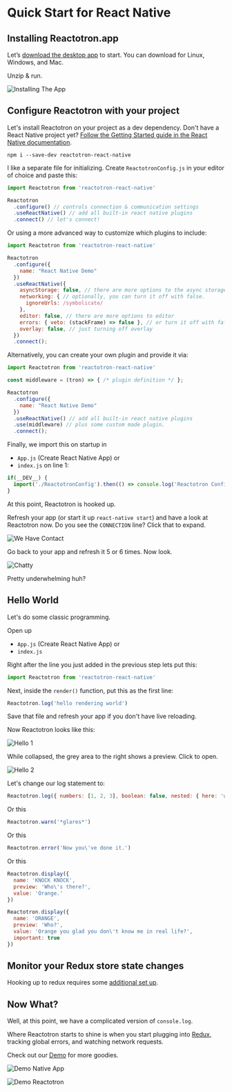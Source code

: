 # Quick Start for React Native

## Installing Reactotron.app

Let’s [download the desktop app](./installing.md) to start.  You can download for Linux, Windows, and Mac.

Unzip & run.

![Installing The App](./images/quick-start-react-js/installing.jpg)

## Configure Reactotron with your project

Let's install Reactotron on your project as a dev dependency. Don't have a React Native project yet? [Follow the Getting Started guide in the React Native documentation](https://facebook.github.io/react-native/docs/getting-started.html).

```
npm i --save-dev reactotron-react-native
```

I like a separate file for initializing.  Create `ReactotronConfig.js` in your editor of choice and paste this:

```js
import Reactotron from 'reactotron-react-native'

Reactotron
  .configure() // controls connection & communication settings
  .useReactNative() // add all built-in react native plugins
  .connect() // let's connect!
```

Or using a more advanced way to customize which plugins to include:

```js
import Reactotron from 'reactotron-react-native'

Reactotron
  .configure({
    name: "React Native Demo"
  })
  .useReactNative({
    asyncStorage: false, // there are more options to the async storage.
    networking: { // optionally, you can turn it off with false.
      ignoreUrls: /symbolicate/
    },
    editor: false, // there are more options to editor
    errors: { veto: (stackFrame) => false }, // or turn it off with false
    overlay: false, // just turning off overlay
  })
  .connect();
```

Alternatively, you can create your own plugin and provide it via:

```js
import Reactotron from 'reactotron-react-native'

const middleware = (tron) => { /* plugin definition */ };

Reactotron
  .configure({
    name: "React Native Demo"
  })
  .useReactNative() // add all built-in react native plugins
  .use(middleware) // plus some custom made plugin.
  .connect();
```

Finally, we import this on startup in
- `App.js` (Create React Native App) or
- `index.js`
on line 1:

```js
if(__DEV__) {
  import('./ReactotronConfig').then(() => console.log('Reactotron Configured'))
}
```

At this point, Reactotron is hooked up.

Refresh your app (or start it up `react-native start`) and have a look at Reactotron now.  Do you see the `CONNECTION` line?  Click that to expand.

![We Have Contact](./images/quick-start-react-native/first-connect.jpg)


Go back to your app and refresh it 5 or 6 times.  Now look.

![Chatty](./images/quick-start-react-native/spammy.jpg)

Pretty underwhelming huh?


## Hello World

Let's do some classic programming.

Open up
- `App.js` (Create React Native App) or
- `index.js`

Right after the line you just added in the previous step lets put this:

```js
import Reactotron from 'reactotron-react-native'
```

Next, inside the `render()` function, put this as the first line:

```js
Reactotron.log('hello rendering world')
```

Save that file and refresh your app if you don't have live reloading.

Now Reactotron looks like this:

![Hello 1](./images/quick-start-react-native/hello-1.jpg)

While collapsed, the grey area to the right shows a preview.  Click to open.

![Hello 2](./images/quick-start-react-native/hello-2.jpg)

Let's change our log statement to:

```js
Reactotron.log({ numbers: [1, 2, 3], boolean: false, nested: { here: 'we go' } })
```

Or this

```js
Reactotron.warn('*glares*')
```

Or this

```js
Reactotron.error('Now you\'ve done it.')
```

Or this

```js
Reactotron.display({
  name: 'KNOCK KNOCK',
  preview: 'Who\'s there?',
  value: 'Orange.'
})

Reactotron.display({
  name: 'ORANGE',
  preview: 'Who?',
  value: 'Orange you glad you don\'t know me in real life?',
  important: true
})
```

## Monitor your Redux store state changes

Hooking up to redux requires some [additional set up](https://github.com/infinitered/reactotron/blob/master/docs/plugin-redux.md).

## Now What?

Well, at this point, we have a complicated version of `console.log`.

Where Reactotron starts to shine is when you start plugging into [Redux](./plugin-redux.md), tracking global errors, and watching network requests.

Check out our [Demo](../packages/demo-react-native) for more goodies.

![Demo Native App](./images/quick-start-react-native/react-demo-native.jpg)

![Demo Reactotron](./images/quick-start-react-native/react-demo-native-reactotron.jpg)
